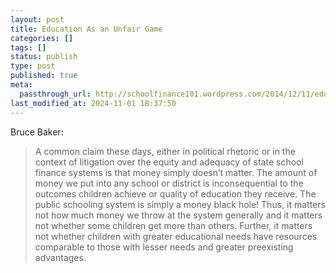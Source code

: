 ```yaml
---
layout: post
title: Education As an Unfair Game
categories: []
tags: []
status: publish
type: post
published: true
meta:
  passthrough_url: http://schoolfinance101.wordpress.com/2014/12/11/education-shouldnt-be-an-unfair-game/?blogsub=confirming#blog_subscription-3
last_modified_at: 2024-11-01 18:37:50
---
```


Bruce Baker:


>A common claim these days, either in political rhetoric or in the context of litigation over the equity and adequacy of state school finance systems is that money simply doesn’t matter. The amount of money we put into any school or district is inconsequential to the outcomes children achieve or quality of education they receive. The public schooling system is simply a money black hole! Thus, it matters not how much money we throw at the system generally and it matters not whether some children get more than others. Further, it matters not whether children with greater educational needs have resources comparable to those with lesser needs and greater preexisting advantages.
